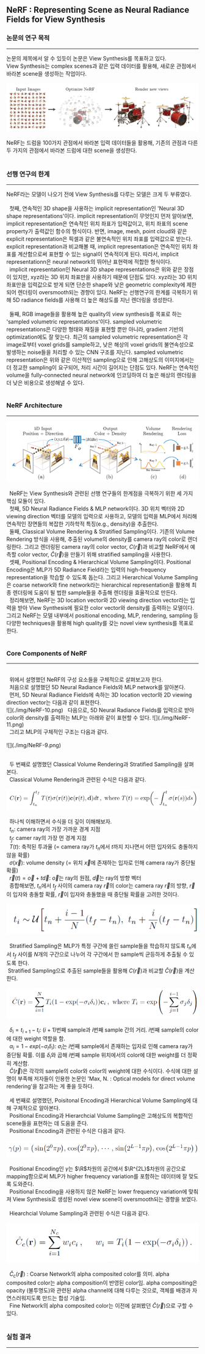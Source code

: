 ## NeRF : Representing Scene as Neural Radiance Fields for View Synthesis 


### 논문의 연구 목적 
---


 논문의 제목에서 알 수 있듯이 논문은 View Synthesis를 목표하고 있다. 
 </br>
 View Synthesis는  complex scenes과 같은 입력 데이터를 활용해, 새로운 관점에서 바라본 scene을 생성하는 작업이다. 
 </br>
 </br>
![Figure 1 : Synthetic Drums Scene](./img/NeRF-1.png)
</br>
</br>
NeRF는 드럼을 100가지 관점에서 바라본 입력 데이터들을 활용해, 기존의 관점과 다른 두 가지의 관점에서 바라본 드럼에 대한 scene을 생성한다.
</br>
</br>
### 선행 연구의 한계
---
NeRF라는 모델이 나오기 전에 View Synthesis를 다루는 모델은 크게 두 부류였다.
</br>
</br>
&nbsp; 첫째, 연속적인 3D shape을 사용하는 implicit representation인 'Neural 3D shape representations'이다. implicit representation이 무엇인지 먼저 알아보면, implicit representation은 연속적인 위치 좌표가 입력값이고, 위치 좌표의 scene property가 출력값인 함수의 형식이다. 반면, image, mesh, point cloud와 같은 explicit representation은 픽셀과 같은 불연속적인 위치 좌표를 입력값으로 받는다. explicit representation과 비교해볼 때,  implicit representation은 연속적인 위치 좌표를 계산함으로써 표현할 수 있는 signal이 연속적이게 된다. 따라서, implicit representationn은 neural network의 뛰어난 표현력에 적합한 형식이다. 
</br>
&nbsp; implicit representation인 Neural 3D shape representations은 위와 같은 장점이 있지만, xyz라는 3D 위치 좌표만을 사용하기 때문에 단점도 있다. xyz라는 3D 위치 좌표만을 입력값으로 받게 되면 단순한 shape와 낮은 geometric complexity에 제한되어 렌더링이 oversmooth되는 경향이 있다. NeRF는 선행연구의 한계를 극복하기 위해 5D radiance fields를 사용해 더 높은 해상도를 지닌 렌더링을 생성한다.
 </br>
 </br>
 &nbsp; 둘째, RGB image들을 활용해 높은 quality의 view synthesis를 목표로 하는 'sampled volumetric representations'이다. sampled volumetric representations은 다양한 형태와 재질을 표현할 뿐만 아니라, gradient 기반의 optimization에도 잘 맞는다. 최근의 sampled volumetric representation은 각 image로부터 voxel grids를 sample하고, 낮은 해상의 voxel grids의 불연속성으로 발생하는 noise들을 처리할 수 있는  CNN 구조를 지닌다. sampled volumetric representation은 위와 같은 이산적인 sampling으로 인해 고해상도의 이미지에서는 더 정교한 sampling이 요구되어, 처리 시간이 길어지는 단점도 있다. NeRF는 연속적인 volume을 fully-connected neural network에 인코딩하여 더 높은 해상의 렌더링을 더 낮은 비용으로 생성해낼 수 있다.
 </br>
 </br>
### NeRF Architecture 
---
 ![Fig 2 : An Overview of NeRF Architecture](./img/NeRF-2.png)
 </br>
 </br>
 &nbsp; NeRF는 View Synthesis와 관련된 선행 연구들의 한계점을 극복하기 위한 세 가지 핵심 모듈이 있다.
 </br>
 &nbsp; 첫째, 5D Neural Radiance Fields & MLP network이다. 3D 위치 벡터와 2D viewing direction 벡터를 모델의 입력으로 사용하고, 모델의 입력을 MLP에서 처리해 연속적인 장면들의 복잡한 기하학적 특징(e.g., density)을 추출한다.
 </br>
 &nbsp; 둘째, Classical Volume Rendering & Stratified Sampling이다. 기존의 Volume Rendering 방식을 사용해, 추출된 volume의 density를 camera ray의 color로 렌더링한다. 그리고 렌더링된 camera ray의 color vector, $C(\vec{r})$과 비교할 NeRF에서 예측할 color vector, $\hat{C}(\vec{r})$을 만들기 위해 stratified sampling을 사용한다.
</br>
&nbsp; 셋째, Positional Encoding & Hierarchical Volume Sampling이다. Positional Encoding은 MLP가 5D Radiance Field라는 입력의 high-frequency representation을 학습할 수 있도록 돕는다. 그리고 Hierarchical Volume Sampling은 coarse network와 fine network라는 hierarchical representation을 활용해 최종 렌더링에 도움이 될 법한 sample들을 추출해 렌더링을 효율적으로 만든다. 
</br>
&nbsp; 정리해보면, NeRF는 3D location vector와 2D viewing direction vector라는 입력을 받아 View Synthesis에 필요한  color vector와 density를 출력하는 모델이다. 그리고 NeRF는 모델 내부에서 positional encoding, MLP, rendering, sampling 등 다양한 techniques을 활용해 high quality를 갖는 novel view synthesis를 목표로 한다.
</br>
</br>
### Core Components of NeRF
---
</br>
&nbsp; 위에서 설명했던 NeRF의 구성 요소들을 구체적으로 살펴보고자 한다.
</br>
&nbsp; 처음으로 설명했던 5D Neural Radiance Fields와 MLP network를 알아본다.
</br>
&nbsp; 먼저, 5D Neural Radiance Fields에 속하는 3D location vector와 2D viewing direction vector는 다음과 같이 표현한다.
</br>
![](./img/NeRF-10.png)
&nbsp; 다음으로, 5D Neural Radiance Fields를 입력으로 받아 color와 density를 출력하는 MLP는 아래와 같이 표현할 수 있다. 
![](./img/NeRF-11.png)

</br>
&nbsp; 그리고 MLP의 구체적인 구조는 다음과 같다.
</br>
</br> 
![](./img/NeRF-9.png)
</br>
</br>

&nbsp; 두 번째로 설명했던 Classical Volume Rendering과 Stratified Sampling을 살펴본다.
</br>
&nbsp; Classical Volume Rendering과 관련된 수식은 다음과 같다. 
</br>
</br>
![](./img/NeRF-3.png)
</br>
</br>
&nbsp; 하나씩 이해하면서 수식을 더 깊이 이해해보자. 
</br>
&nbsp; $t_n :$ camera ray의 가장 가까운 경계 지점 
</br>
&nbsp; $t_f:$ camer ray의 가장 먼 경계 지점 
</br>
&nbsp; $T(t):$ 축적된 투과율 (= camera ray가 $t_n$에서 $t$까지 지나면서 어떤 입자와도 충돌하지 않을 확률) 
</br>
&nbsp; $\sigma(\vec{x}):$ volume density (= 위치 $\vec{x}$에 존재하는 입자로 인해 camera ray가 중단될 확률)
</br>
&nbsp; $\vec{r}(t) = \vec{o} + t\vec{d} :$ $\vec{o}$는 ray의 원점, $\vec{d}$는 ray의 방향 벡터
</br>
&nbsp; 종합해보면, $t_n$에서 $t_f$ 사이의 camera ray $\vec{r}$의 color는 camera ray $\vec{r}$의 방향, $\vec{r}$이 입자와 충돌할 확률, $\vec{r}$이 입자와 충돌했을 때 중단될 확률을 고려한 것이다. 
</br>
</br>
![](./img/NeRF-4.png)
</br>
</br>
&nbsp; Stratified Sampling은 MLP가 특정 구간에 쏠린 sample들을 학습하지 않도록 $t_n$에서 $t_f$ 사이를 $N$개의 구간으로 나누어 각 구간에서 한 sample씩 균등하게 추출될 수 있도록 한다. 
</br>
&nbsp;Stratified Sampling으로 추출된 sample들을 활용해 $C(\vec{r})$과 비교할 $\hat{C}(\vec{r})$을 계산한다.
</br>
</br>
![](./img/NeRF-5.png)
</br>
</br>
&nbsp; $\delta_i = t_{i+1 }- t_i :$   $(i+1)$번째 sample과 $i$번째 sample 간의 거리. $i$번째 sample의 color에 대한 weight 역할을 함. 
</br>
&nbsp; $\alpha_i = 1 - exp(-\sigma_i\delta_i) :$  $\sigma_i$는 $i$번째 sample에서 존재하는 입자로 인해 camera ray가 중단될 확률. 이를 $\delta_i$와 곱해 $i$번째 sample 위치에서의 color에 대한 weight를 더 정확히 계산함. 
</br>
&nbsp; $\hat{C}(\vec{r})$은 각각의 sample의 color와 color의 weight에 대한 수식이다. 수식에 대한 설명이 부족해 저자들이 인용한 논문인 'Max, N. : Optical models for direct volume rendering'을 참고하는 게 좋을 듯하다.
</br>
</br>
&nbsp; 세 번째로 설명했던, Poisitonal Encoding과 Hierarchical Volume Sampling에 대해 구체적으로 알아본다. 
</br>
&nbsp; Positional Encoding과 Hierarchcial Volume Sampling은 고해상도의 복합적인 scene들을 표현하는 데 도움을 준다. 
</br>
&nbsp; Positional Encoding과 관련된 수식은 다음과 같다.
</br>
</br>
![](./img/NeRF-6.png)
</br>
</br>
&nbsp; Positional Encoding인 $\gamma$는 $\R$차원의 공간에서 $\R^{2L}$차원의 공간으로 mapping함으로써 MLP가 higher frequency variation를 포함하는 데이터에 잘 맞도록 도와준다. 
</br>
&nbsp; Positional Encoding을 사용하지 않은 NeRF는 lower frequency variation에 맞춰져 View Synthesis로 생성된 novel view scene이 oversmooth되는 경향을 보였다.
</br>
</br>
&nbsp; Hiearchcial Volume Sampling과 관련된 수식은 다음과 같다.
</br>
</br>
![](./img/NeRF-7.png)
</br>
</br>
&nbsp; $\hat{C}_c(\vec{r})$ : Coarse Network의 alpha composited color를 의미. alpha composited color는 alpha composition이 반영된 color임. alpha compositing은 opacity (불투명도)와 관련된 alpha channel에 대해 다루는 것으로, 객체를 배경과 자연스러워지도록 만드는 합성 기술임. 
</br>
&nbsp; Fine Network의 alpha composited color는 이전에 살펴봤던 $\hat{C}(\vec{r})$으로 구할 수 있다. 
</br>
</br>
### 실험 결과
---
